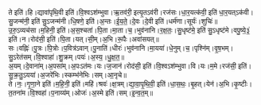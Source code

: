

  
ते इति॑।हि।द्यावा॑पृथि॒वी इति॑।वि॒श्वऽश॑म्भुवा।ऋ॒तव॑री॒ इत्यृ॒तऽव॑री।रज॑सः।धा॒र॒यत्क॑वी॒ इति॑ धा॒र॒यत्ऽक॑वी।सु॒जन्म॑नी॒ इति॑ सु॒ऽजन्म॑नी।धि॒षणे॒ इति॑।अ॒न्तः।ई॒य॒ते॒।दे॒वः।दे॒वी इति॑।धर्म॑णा।सूर्यः॑।शुचिः॑॥  
उ॒रु॒ऽव्यच॑सा।म॒हिनी॒ इति॑।अ॒स॒श्चता॑।पि॒ता।मा॒ता।च॒।भुव॑नानि।र॒क्ष॒तः॒।सु॒धृष्ट॑मे॒ इति॑ सु॒ऽधृष्ट॑मे।वपु॒ष्ये॒३॒॑ इति॑।न।रोद॑सी॒ इति॑।पि॒ता।यत्।सी॒म्।अ॒भि।रू॒पैः।अवा॑सयत्॥  
सः।वह्निः॑।पु॒त्रः।पि॒त्रोः।प॒वित्र॑ऽवान्।पु॒नाति॑।धीरः॑।भुव॑नानि।मा॒यया॑।धे॒नुम्।च॒।पृश्नि॑म्।वृ॒ष॒भम्।सु॒ऽरेत॑सम्।वि॒श्वाहा॑।शु॒क्रम्।पयः॑।अ॒स्य॒।धु॒क्ष॒त॒॥  
अ॒यम्।दे॒वाना॑म्।अ॒पसा॑म्।अ॒पःऽत॑मः।यः।ज॒जान॑।रोद॑सी॒ इति॑।वि॒श्वऽश॑म्भुवा।वि।यः।म॒मे।रज॑सी॒ इति॑।सु॒क्र॒तु॒ऽयया॑।अ॒जरे॑भिः।स्कम्भ॑नेभिः।सम्।आ॒नृचे॥  
ते।नः॒।गृ॒णा॒ने इति॑।म॒हि॒नी॒ इति॑।महि॑।श्रवः॑।क्ष॒त्रम्।द्या॒वा॒पृ॒थि॒वी॒ इति॑।धा॒स॒थः॒।बृ॒हत्।येन॑।अ॒भि।कृ॒ष्टीः।त॒तना॑म।वि॒श्वहा॑।प॒नाय्य॑म्।ओजः॑।अ॒स्मे इति॑।सम्।इ॒न्व॒त॒म्॥  
